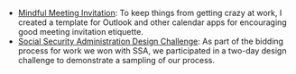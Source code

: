 * [Mindful Meeting Invitation](https://pglevy.github.io/mindful-meeting-invitation/): To keep things from getting crazy at work, I created a template for Outlook and other calendar apps for encouraging good meeting invitation etiquette.
* [Social Security Administration Design Challenge](https://bixal.invisionapp.com/board/SSA-Design-Challenge-ckdze9hzx019e0zytq3u0qztq): As part of the bidding process for work we won with SSA, we participated in a two-day design challenge to demonstrate a sampling of our process.